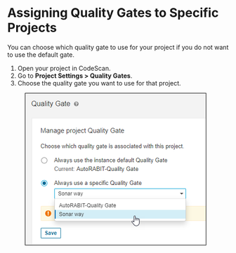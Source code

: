 # Assigning Quality Gates to Specific Projects

You can choose which quality gate to use for your project if you do not want to use the default gate.

1. Open your project in CodeScan.
2. Go to **Project Settings > Quality Gates**.
3. Choose the quality gate you want to use for that project.

<figure><img src="../../../.gitbook/assets/image (67) (1) (1) (1) (1) (1) (1).png" alt=""><figcaption></figcaption></figure>
